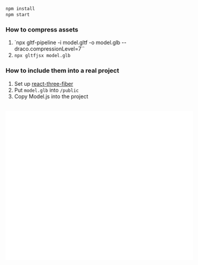     npm install
    npm start

### How to compress assets

1. `npx gltf-pipeline -i model.gltf -o model.glb --draco.compressionLevel=7``
1. `npx gltfjsx model.glb`

### How to include them into a real project

1. Set up [react-three-fiber](https://github.com/pmndrs/react-three-fiber)
1. Put `model.glb` into `/public`
1. Copy Model.js into the project

<div align="center">
  <br>
  <img src="readme.svg" width="800" height="400">
  <br>
</div>

